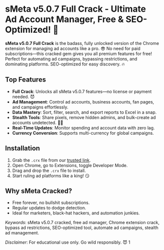 # sMeta v5.0.7 Full Crack - Ultimate Ad Account Manager, Free & SEO-Optimized! 🚀

**sMeta v5.0.7 Full Crack** is the badass, fully unlocked version of the Chrome extension for managing ad accounts like a pro. 😎 No need for paid subscriptions—this cracked gem gives you all premium features for free! Perfect for automating ad campaigns, bypassing restrictions, and dominating platforms. SEO-optimized for easy discovery. 🔥

## Top Features
- **Full Crack**: Unlocks all sMeta v5.0.7 features—no license or payment needed. 😈
- **Ad Management**: Control ad accounts, business accounts, fan pages, and campaigns effortlessly.  
- **Data Mastery**: Sort, filter, search, and export reports to Excel in a snap.  
- **Stealth Tools**: Share pixels, remove hidden admins, and bulk-create ad accounts undetected. 🕵️‍♂️
- **Real-Time Updates**: Monitor spending and account data with zero lag.  
- **Currency Conversion**: Supports multi-currency for global campaigns.

## Installation
1. Grab the `.crx` file from our [trusted link](#).  
2. Open Chrome, go to Extensions, toggle Developer Mode.  
3. Drag and drop the `.crx` file to install.  
4. Start ruling ad platforms like a king! 😏

## Why sMeta Cracked?
- Free forever, no bullshit subscriptions.  
- Regular updates to dodge detection.  
- Ideal for marketers, black-hat hackers, and automation junkies.  

*Keywords*: sMeta v5.0.7 cracked, free ad manager, Chrome extension crack, bypass ad restrictions, SEO-optimized tool, automate ad campaigns, stealth ad management.

*Disclaimer*: For educational use only. Go wild responsibly. 😈
1
